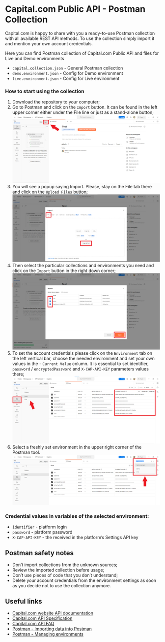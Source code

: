 # Capital.com Public API - Postman Collection

Capital.com is happy to share with you a ready-to-use Postman collection with all available REST API methods. To use the collection simply import it and mention your own account credentials.

Here you can find Postman collection of Capital.com Public API and files for Live and Demo environments

- `capital.collection.json` - General Postman collection
- `demo.environment.json` - Config for Demo environment
- `live.environment.json` - Config for Live environment


### How to start using the collection
1. Download the repository to your computer;
2. Go to Postman and click on the `Import` button. It can be found in the left upper corner either under the File line or just as a stand-alone button;
   ![](screenshots/1.png)
3. You will see a popup saying Import. Please, stay on the File tab there and click on the `Upload Files` button;
   ![](screenshots/2.png)
4. Then select the particular collections and environments you need and click on the `Import` button in the right down corner;
   ![](screenshots/3.png)
5. To set the account credentials please click on the `Environment` tab on the left vertical bar, choose the needed environment and set your own values in the - `Current Value` column. It is essential to set identifier, `password` / `encryptedPassword` and `X-CAP-API-KEY` parameters values there;
   ![](screenshots/4.png)
6. Select a freshly set environment in the upper right corner of the Postman tool.
   ![](screenshots/5.png)

### Credential values in variables of the selected environment:
- `identifier` - platform login
- `password` - platform password
- `X-CAP-API-KEY` - the received in the platform’s Settings API key

## Postman safety notes
- Don’t import collections from the unknown sources;
- Review the imported collection before usage;
- Don’t use pieces of code that you don’t understand;
- Delete your account credentials from the environment settings as soon as you decide not to use the collection anymore.

## Useful links
- [Capital.com website API documentation](https://capital.com/api)
- [Capital.com API Specification](https://open-api.capital.com/)
- [Capital.com API FAQ](https://capital.zendesk.com/hc/en-us/sections/4415178206354-API)
- [Postman - Importing data into Postman](https://learning.postman.com/docs/getting-started/importing-and-exporting-data/#importing-data-into-postman)
- [Postman - Managing environments](https://learning.postman.com/docs/sending-requests/managing-environments/)





